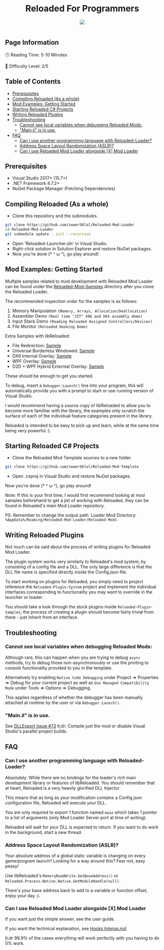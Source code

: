 

<div align="center">
	<h1>Reloaded For Programmers</h1>
	<img src="https://i.imgur.com/HsLAGlQ.png" align="center" />
	<br/> <br/>
</div>

## Page Information

🕒 Reading Time: 5-10 Minutes

💯 Difficulty Level: 2/5

## Table of Contents
- [Prerequisites](#prerequisites)
- [Compiling Reloaded (As a whole)](#compiling-reloaded-as-a-whole)
- [Mod Examples: Getting Started](#mod-examples-getting-started)
- [Starting Reloaded C# Projects](#starting-reloaded-c-projects)
- [Writing Reloaded Plugins](#writing-reloaded-plugins)
- [Troubleshooting](#troubleshooting)
	- [Cannot see local variables when debugging Reloaded Mods:](#cannot-see-local-variables-when-debugging-reloaded-mods)
	- ["Main.il" is in use.](#mainil-is-in-use)
- [FAQ](#faq)
	- [Can I use another programming language with Reloaded-Loader?](#can-i-use-another-programming-language-with-reloaded-loader)
	- [Address Space Layout Randomization (ASLR)?](#address-space-layout-randomization-aslr)
	- [Can I use Reloaded Mod Loader alongside [X] Mod Loader](#can-i-use-reloaded-mod-loader-alongside-x-mod-loader)


## Prerequisites
* Visual Studio 2017+ (15.7+)
* .NET Framework 4.7.2+
* NuGet Package Manager (Fetching Dependencies)

## Compiling Reloaded (As a whole)
 - Clone this repository and the submodules.
 ```bash
git clone https://github.com/sewer56lol/Reloaded-Mod-Loader
cd Reloaded-Mod-Loader
git submodule update --init --recursive
```
- Open 'Reloaded-Launcher.sln' in Visual Studio.
- Right-click solution in Solution Explorer and restore NuGet packages.
- Now you're done (* ^ ω ^), go play around!

## Mod Examples: Getting Started

Multiple samples related to mod development with Reloaded Mod Loader can be found under the [Reloaded-Mod-Samples](https://github.com/sewer56lol/Reloaded-Mod-Loader/tree/master/Reloaded-Mod-Samples) directory after you clone the Reloaded Loader.

The recommended inspection order for the samples is as follows:
1. Memory Manipulation `(Memory, Arrays, Allocation/Deallocation)`
2. Assembler Demo `(Real time "JIT" X86 and X64 assembly demo)`
3. Input Stack Demo `(Reading Reloaded Assigned Controllers/Devices)`
4. File Monitor `(Reloaded Hooking Demo)`

Extra Samples with libReloaded:
  - File Redirection: [Sample](https://github.com/sewer56lol/Reloaded-Mod-Loader/tree/master/Reloaded-Mod-Samples/File-Redirector)
  - Universal Borderless Windowed: [Sample](https://github.com/sewer56lol/Reloaded-Mod-Loader/tree/master/Reloaded-Mod-Samples/Universal-Borderless)
  - DX9 Internal Overlay: [Sample](https://github.com/sewer56lol/Reloaded-Mod-Loader/tree/master/Reloaded-Mod-Samples/DX9-Drawing)
  - WPF Overlay: [Sample](https://github.com/sewer56lol/Reloaded-Mod-Loader/tree/master/Reloaded-Mod-Samples/WPF-Test)
  - D2D + WPF Hybrid Extermal Overlay: [Sample](https://github.com/sewer56lol/Reloaded-Mod-Loader/tree/master/Reloaded-Mod-Samples/D2D-Drawing)

These should be enough to get you started.

To debug, insert a `Debugger.Launch()` line into your program, this will automatically provide you with a prompt to start or use running version of Visual Studio.

I would recommend having a source copy of libReloaded to allow you to become more familliar with the library, the examples only scratch the surface of each of the individual feature categories present in the library.

Reloaded is intended to be easy to pick up and learn, while at the same time being very powerful :).

## Starting Reloaded C# Projects
 - Clone the Reloaded Mod Template sources to a new folder.
 ```bash
git clone https://github.com/sewer56lol/Reloaded-Mod-Template
```
- Open .csproj in Visual Studio and restore NuGet packages.

Now you're done (* ^ ω ^), go play around!

Note: If this is your first time, I would first recommend looking at mod samples beforehand to get a jist of working with Reloaded, they can be found in Reloaded's main Mod Loader repository.

PS. Remember to change the output path.
Loader Mod Directory: `%AppData%/Roaming/Reloaded-Mod-Loader/Reloaded-Mods`

## Writing Reloaded Plugins

Not much can be said about the process of writing plugins for Reloaded Mod Loader.

The plugin system works very similarly to Reloaded's mod system; by consisting of a config file and a DLL. The only large difference is that the DLL file name is specified directly inside the Config.json file.

To start working on plugins for Reloaded, you simply need to project reference the `Reloaded-Plugin-System` project and implement the individual interfaces corresponding to functionality you may want to override in the launcher or loader.

You should take a look through the stock plugins inside `Reloaded-Plugin-Samples`; the process of creating a plugin should become fairly trivial from there - just inherit from an interface.

## Troubleshooting

### Cannot see local variables when debugging Reloaded Mods:
Although rare, this can happen when you are trying to debug `async` methods, try to debug those non-asynchronously or use the printing to console functionality provided to you in the template.

Alternatively try enabling `Native Code Debugging` under Project => Properties => Debug for your current project as well as `Use Managed Compatibility Mode` under Tools => Options => Debugging.

This applies regardless of whether the debugger has been manually attached at runtime by the user or via `Debugger.Launch()`.

### "Main.il" is in use.
See [DLLExport Issue #73](https://github.com/3F/DllExport/issues/73)
tl;dr: Compile just the mod or disable Visual Studio's parallel project builds.

## FAQ

### Can I use another programming language with Reloaded-Loader?
Absolutely. While there are no bindings for the loader's rich main development library or features of libReloaded. You should remember that at heart, Reloaded is a very heavily glorified DLL Injector.

This means that as long as your modification contains a Config.json configuration file, Reloaded will execute your DLL.

You are only required to export 1 function named `main` which takes 1 pointer to a list of arguments (only Mod Loader Server port at time of writing).

Reloaded will wait for your DLL is expected to return. If you want to do work in the background, start a new thread.

### Address Space Layout Randomization (ASLR)?
Your absolute address of a global static variable is changing on every game/program launch?
Looking for a way around this? Fear not, easy peasy!

Use libReloaded's `MemoryReadWrite.GetBaseAddress()` or `Reloaded.Process.Native.Native.GetModuleHandle(null)`.

There's your base address back to add to a variable or function offset, enjoy your day :).

### Can I use Reloaded Mod Loader alongside [X] Mod Loader
If you want just the simple answer, see the user guide.

If you want the technical explanation, see [Hooks Interop.md](https://github.com/sewer56lol/Reloaded-Mod-Loader/blob/master/Documents/Hooks%20Interop.md)

tl;dr 99.9% of the cases everything will work perfectly with you having to do 0% work.

